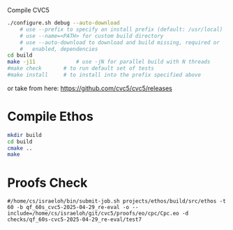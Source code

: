 Compile CVC5
```sh
./configure.sh debug --auto-download
    # use --prefix to specify an install prefix (default: /usr/local)
    # use --name=<PATH> for custom build directory
    # use --auto-download to download and build missing, required or
    #   enabled, dependencies
cd build   
make -j11             # use -jN for parallel build with N threads
#make check       # to run default set of tests
#make install     # to install into the prefix specified above
```
or take from here: https://github.com/cvc5/cvc5/releases

# Compile Ethos
```sh
mkdir build
cd build
cmake ..
make
```
# 
# Proofs Check
```
#/home/cs/israeloh/bin/submit-job.sh projects/ethos/build/src/ethos -t 60 -b qf_60s_cvc5-2025-04-29_re-eval -o --include=/home/cs/israeloh/git/cvc5/proofs/eo/cpc/Cpc.eo -d checks/qf_60s-cvc5-2025-04-29_re-eval/test7
```